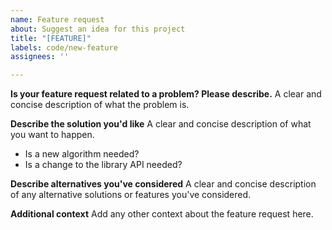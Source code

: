 ```yaml
---
name: Feature request
about: Suggest an idea for this project
title: "[FEATURE]"
labels: code/new-feature
assignees: ''

---
```


**Is your feature request related to a problem? Please describe.**
A clear and concise description of what the problem is. 

**Describe the solution you'd like**
A clear and concise description of what you want to happen.
* Is a new algorithm needed?
* Is a change to the library API needed?

**Describe alternatives you've considered**
A clear and concise description of any alternative solutions or features you've considered.

**Additional context**
Add any other context about the feature request here.
